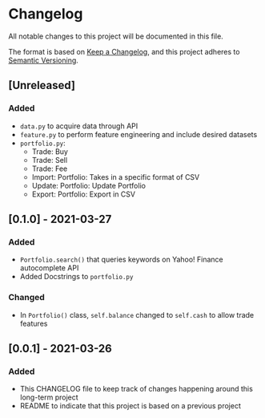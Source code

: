 # Changelog
All notable changes to this project will be documented in this file.

The format is based on [Keep a Changelog](https://keepachangelog.com/en/1.0.0/),
and this project adheres to [Semantic Versioning](https://semver.org/spec/v2.0.0.html).

## [Unreleased]
### Added
- `data.py` to acquire data through API
- `feature.py` to perform feature engineering and include desired datasets
- `portfolio.py`:
    - Trade: Buy
    - Trade: Sell
    - Trade: Fee
    - Import: Portfolio: Takes in a specific format of CSV
    - Update: Portfolio: Update Portfolio
    - Export: Portfolio: Export in CSV

## [0.1.0] - 2021-03-27
### Added
- `Portfolio.search()` that queries keywords on Yahoo! Finance autocomplete API
- Added Docstrings to `portfolio.py`

### Changed
- In `Portfolio()` class, `self.balance` changed to `self.cash` to allow trade features

## [0.0.1] - 2021-03-26
### Added
- This CHANGELOG file to keep track of changes happening around this long-term project
- README to indicate that this project is based on a previous project
